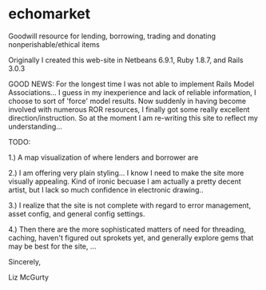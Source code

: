 # echomarket
Goodwill resource for lending, borrowing, trading and donating nonperishable/ethical items

Originally I created this web-site in Netbeans 6.9.1, Ruby 1.8.7, and Rails 3.0.3

GOOD NEWS:  For the longest time I was not able to implement Rails Model Associations... I guess in my inexperience and lack of reliable information, I choose to sort of 'force' model results.  Now suddenly in having become involved with numerous ROR resources, I finally got some really excellent direction/instruction.  So at the moment I am re-writing this site to reflect my understanding...

TODO:

1.)  A map visualization of where lenders and borrower are

2.)  I am offering very plain styling...  I know I need to make the site more visually appealing.  Kind of ironic becuase I am actually a pretty decent artist, but I lack so much confidence in electronic drawing..

3.)  I realize that the site is not complete with regard to error management, asset config, and general config settings.

4.)  Then there are the more sophisticated matters of need for threading, caching, haven't figured out sprokets yet, and generally explore gems that may be best for the site, ...

Sincerely,

Liz McGurty




